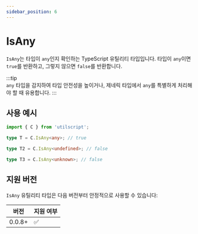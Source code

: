 ```yaml
---
sidebar_position: 6
---
```


# IsAny

`IsAny`는 타입이 `any`인지 확인하는 TypeScript 유틸리티 타입입니다. 타입이 `any`이면 `true`를 반환하고, 그렇지 않으면 `false`를 반환합니다.

:::tip  
`any` 타입을 감지하여 타입 안전성을 높이거나, 제네릭 타입에서 `any`를 특별하게 처리해야 할 때 유용합니다.
:::

## 사용 예시

```ts
import { C } from 'utilscript';

type T = C.IsAny<any>; // true

type T2 = C.IsAny<undefined>; // false

type T3 = C.IsAny<unknown>; // false
```

## 지원 버전

`IsAny` 유틸리티 타입은 다음 버전부터 안정적으로 사용할 수 있습니다:

| 버전   | 지원 여부 |
| ------ | --------- |
| 0.0.8+ | ✅        |
